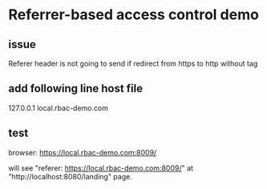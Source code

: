 # Referrer-based access control demo

## issue
Referer header is not going to send if redirect from https to http without tag <meta name="referrer">

## add following line host file
127.0.0.1 local.rbac-demo.com

 
## test
browser: https://local.rbac-demo.com:8009/

will see "referer: https://local.rbac-demo.com:8009/" at "http://localhost:8080/landing" page.







